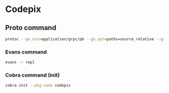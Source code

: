# Codepix

## Proto command

``` bash
protoc --go_out=application/grpc/pb --go_opt=paths=source_relative --go-grpc_out=application/grpc/pb --go-grpc_opt=paths=source_relative --proto_path=application/grpc/protofiles application/grpc/protofiles/*.proto

```

### Evans command
``` bash
evans -r repl
```

### Cobra command (init)
``` bash
cobra init --pkg-name codepix
```

